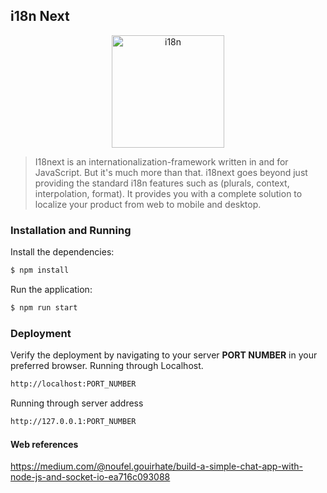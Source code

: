 ## i18n Next
<p align="center">
    <img src="https://encrypted-tbn0.gstatic.com/images?q=tbn:ANd9GcRq3X2q_AD4uuLqvDMKJUdGQaN0PgwobLdScCbr-c4vZwHu42ZM" alt="i18n"  height = "180">
</p>

> I18next is an internationalization-framework written in and for JavaScript. But it's much more than that.
i18next goes beyond just providing the standard i18n features such as (plurals, context, interpolation, format). It provides you with a complete solution to localize your product from web to mobile and desktop.



### Installation and Running

 Install the dependencies:
```sh
$ npm install 
```
Run the application:
```sh
$ npm run start
```

### Deployment 
Verify the deployment by navigating to your server **PORT NUMBER** in your preferred browser.
Running through Localhost.
```sh
http://localhost:PORT_NUMBER
```
Running through server address
```sh
http://127.0.0.1:PORT_NUMBER
```

#### Web references

https://medium.com/@noufel.gouirhate/build-a-simple-chat-app-with-node-js-and-socket-io-ea716c093088



